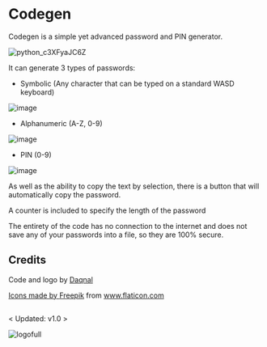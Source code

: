 # Codegen

Codegen is a simple yet advanced password and PIN generator.

![python_c3XFyaJC6Z](https://user-images.githubusercontent.com/49793238/134781654-cd138f38-eb9e-43e2-a4c8-ab2d8be6506b.png)

It can generate 3 types of passwords:
- Symbolic (Any character that can be typed on a standard WASD keyboard)

![image](https://user-images.githubusercontent.com/49793238/134781721-6f26641d-c559-4e66-b416-0d5530d1acc2.png)


- Alphanumeric (A-Z, 0-9)

![image](https://user-images.githubusercontent.com/49793238/134781729-0b41153a-19bf-4226-8072-a6009416198f.png)


- PIN (0-9)

![image](https://user-images.githubusercontent.com/49793238/134781735-15f7f0d9-2364-466f-af27-a4d80bba3d99.png)



As well as the ability to copy the text by selection, there is a button that will automatically copy the password.

A counter is included to specify the length of the password

The entirety of the code has no connection to the internet and does not save any of your passwords into a file, so they are 100% secure.


## Credits

Code and logo by <a href="https://github.com/daqnal" title="Daqnal">Daqnal
<div>Icons made by <a href="https://www.freepik.com" title="Freepik">Freepik</a> from <a href="https://www.flaticon.com/" title="Flaticon">www.flaticon.com</a></div>

## 

< Updated: v1.0 >

![logofull](https://user-images.githubusercontent.com/49793238/134781932-55e3d164-1156-458d-8ffb-279a59057898.png)



